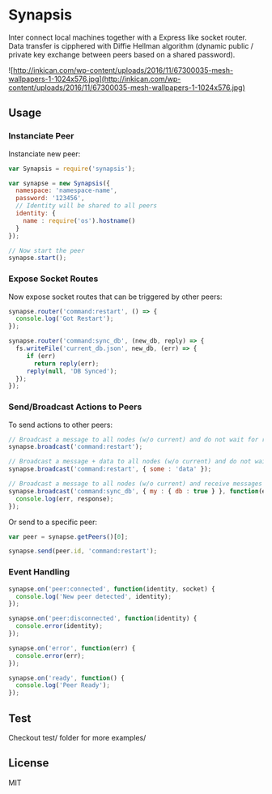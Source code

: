 
# Synapsis

Inter connect local machines together with a Express like socket router.
Data transfer is cipphered with Diffie Hellman algorithm (dynamic public / private key exchange between peers based on a shared password).

![http://inkican.com/wp-content/uploads/2016/11/67300035-mesh-wallpapers-1-1024x576.jpg](http://inkican.com/wp-content/uploads/2016/11/67300035-mesh-wallpapers-1-1024x576.jpg)

## Usage

### Instanciate Peer

Instanciate new peer:

```javascript
var Synapsis = require('synapsis');

var synapse = new Synapsis({
  namespace: 'namespace-name',
  password: '123456',
  // Identity will be shared to all peers
  identity: {
    name : require('os').hostname()
  }
});

// Now start the peer
synapse.start();
```

### Expose Socket Routes

Now expose socket routes that can be triggered by other peers:

```javascript
synapse.router('command:restart', () => {
  console.log('Got Restart');
});

synapse.router('command:sync_db', (new_db, reply) => {
  fs.writeFile('current_db.json', new_db, (err) => {
     if (err)
       return reply(err);
     reply(null, 'DB Synced');
  });
});
```

### Send/Broadcast Actions to Peers

To send actions to other peers:

```javascript
// Broadcast a message to all nodes (w/o current) and do not wait for response
synapse.broadcast('command:restart');

// Broadcast a message + data to all nodes (w/o current) and do not wait for response
synapse.broadcast('command:restart', { some : 'data' });

// Broadcast a message to all nodes (w/o current) and receive messages from each (RPC like)
synapse.broadcast('command:sync_db', { my : { db : true } }, function(err, response) {
  console.log(err, response);
});
```

Or send to a specific peer:

```javascript
var peer = synapse.getPeers()[0];

synapse.send(peer.id, 'command:restart');
```

### Event Handling

```javascript
synapse.on('peer:connected', function(identity, socket) {
  console.log('New peer detected', identity);
});

synapse.on('peer:disconnected', function(identity) {
  console.error(identity);
});

synapse.on('error', function(err) {
  console.error(err);
});

synapse.on('ready', function() {
  console.log('Peer Ready');
});
```

## Test

Checkout test/ folder for more examples/

## License

MIT
